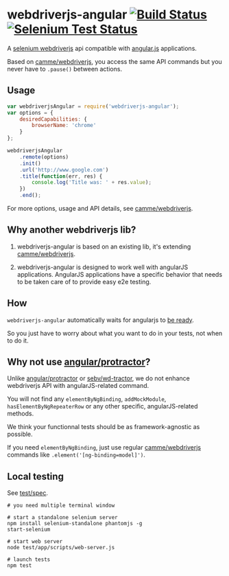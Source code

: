 # webdriverjs-angular [![Build Status](https://travis-ci.org/webdriverjs/webdriverjs-angular.png?branch=master)](https://travis-ci.org/webdriverjs/webdriverjs-angular) [![Selenium Test Status](https://saucelabs.com/browser-matrix/webdriverjs-angular.svg)](https://saucelabs.com/u/webdriverjs-angular)

A [selenium webdriverjs](https://code.google.com/p/selenium/wiki/JsonWireProtocol) api
compatible with [angular.js](http://angularjs.org) applications.

Based on [camme/webdriverjs](https://github.com/camme/webdriverjs), you access
the same API commands but you never have to `.pause()` between actions.

## Usage

```js
var webdriverjsAngular = require('webdriverjs-angular');
var options = {
    desiredCapabilities: {
        browserName: 'chrome'
    }
};

webdriverjsAngular
    .remote(options)
    .init()
    .url('http://www.google.com')
    .title(function(err, res) {
        console.log('Title was: ' + res.value);
    })
    .end();
```

For more options, usage and API details, see
[camme/webdriverjs](https://github.com/camme/webdriverjs).

## Why another webdriverjs lib?

1. webdriverjs-angular is based on an existing lib, it's extending
[camme/webdriverjs](https://github.com/camme/webdriverjs).

2. webdriverjs-angular is designed to work well with angularJS applications.
AngularJS applications have a specific behavior that needs to be taken care
of to provide easy e2e testing.

## How

`webdriverjs-angular` automatically waits for angularjs to [be ready](https://github.com/angular/angular.js/blob/cf686285c22d528440e173fdb65ad1052d96df3c/src/ng/browser.js#L70).

So you just have to worry about what you want to do in your tests, not when
to do it.

## Why not use [angular/protractor](https://github.com/angular/protractor)?

Unlike [angular/protractor](https://github.com/angular/protractor) or
[sebv/wd-tractor](https://github.com/sebv/wd-tractor),
we do not enhance webdriverjs API with angularJS-related
command.

You will not find any `elementByNgBinding`, `addMockModule`,
`hasElementByNgRepeaterRow` or any other specific, angularJS-related methods.

We think your functionnal tests should be as framework-agnostic as possible.

If you need `elementByNgBinding`, just use regular
[camme/webdriverjs](https://github.com/camme/webdriverjs)
commands like `.element('[ng-binding=model]')`.

## Local testing

See [test/spec](test/spec).

```shell
# you need multiple terminal window

# start a standalone selenium server
npm install selenium-standalone phantomjs -g
start-selenium

# start web server
node test/app/scripts/web-server.js

# launch tests
npm test
```
